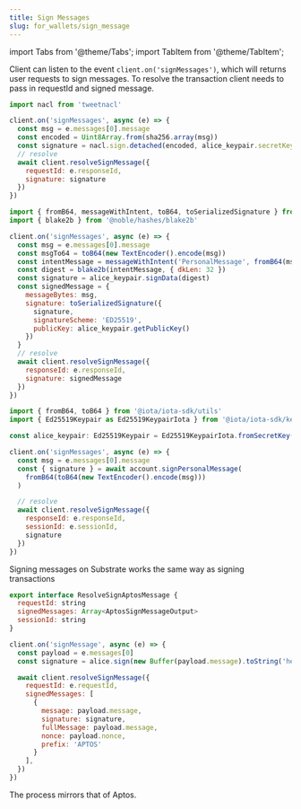```yaml
---
title: Sign Messages
slug: for_wallets/sign_message
---
```


import Tabs from '@theme/Tabs';
import TabItem from '@theme/TabItem';

Client can listen to the event `client.on('signMessages')`, which will returns user requests to sign messages. To resolve the transaction client needs to pass in requestId and signed message.

<Tabs>

<TabItem value="Solana" label="Solana">

```js
import nacl from 'tweetnacl'

client.on('signMessages', async (e) => {
  const msg = e.messages[0].message
  const encoded = Uint8Array.from(sha256.array(msg))
  const signature = nacl.sign.detached(encoded, alice_keypair.secretKey)
  // resolve
  await client.resolveSignMessage({
    requestId: e.responseId,
    signature: signature
  })
})
```

</TabItem>

<TabItem value="SUI" label="SUI">

```js
import { fromB64, messageWithIntent, toB64, toSerializedSignature } from '@mysten/sui'
import { blake2b } from '@noble/hashes/blake2b'

client.on('signMessages', async (e) => {
  const msg = e.messages[0].message
  const msgTo64 = toB64(new TextEncoder().encode(msg))
  const intentMessage = messageWithIntent('PersonalMessage', fromB64(msgTo64))
  const digest = blake2b(intentMessage, { dkLen: 32 })
  const signature = alice_keypair.signData(digest)
  const signedMessage = {
    messageBytes: msg,
    signature: toSerializedSignature({
      signature,
      signatureScheme: 'ED25519',
      publicKey: alice_keypair.getPublicKey()
    })
  }
  // resolve
  await client.resolveSignMessage({
    responseId: e.responseId,
    signature: signedMessage
  })
})
```

</TabItem>

<TabItem value="IOTA" label="IOTA">

```js
import { fromB64, toB64 } from '@iota/iota-sdk/utils'
import { Ed25519Keypair as Ed25519KeypairIota } from '@iota/iota-sdk/keypairs/ed25519'

const alice_keypair: Ed25519Keypair = Ed25519KeypairIota.fromSecretKey(hexToBytes(ALICE_PRIVE_KEY))

client.on('signMessages', async (e) => {
  const msg = e.messages[0].message
  const { signature } = await account.signPersonalMessage(
    fromB64(toB64(new TextEncoder().encode(msg)))
  )

  // resolve
  await client.resolveSignMessage({
    responseId: e.responseId,
    sessionId: e.sessionId,
    signature
  })
})
```

</TabItem>

<TabItem value="Substrate" label="Substrate">
Signing messages on Substrate works the same way as signing transactions
</TabItem>

<TabItem value="Aptos" label="Aptos">

```js
export interface ResolveSignAptosMessage {
  requestId: string
  signedMessages: Array<AptosSignMessageOutput>
  sessionId: string
}

client.on('signMessage', async (e) => {
  const payload = e.messages[0]
  const signature = alice.sign(new Buffer(payload.message).toString('hex'))

  await client.resolveSignMessage({
    requestId: e.requestId,
    signedMessages: [
      {
        message: payload.message,
        signature: signature,
        fullMessage: payload.message,
        nonce: payload.nonce,
        prefix: 'APTOS'
      }
    ],
  })
})
```

</TabItem>

<TabItem value="Movement" label="Movement">
The process mirrors that of Aptos.
</TabItem>
</Tabs>

